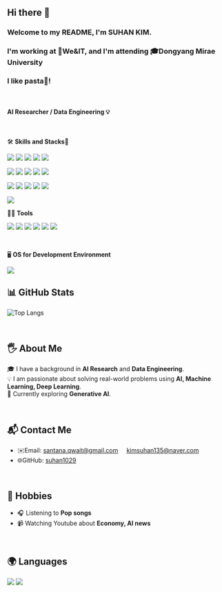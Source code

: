 ## Hi there 👋
### Welcome to my README, I'm SUHAN KIM.
### I'm working at 🏢We&IT, and I'm attending 🎓Dongyang Mirae University
### I like pasta🍝!

<br>

#### AI Researcher / Data Engineering 💡

<br>

🛠️ **Skills and Stacks**📌

<img src="https://img.shields.io/badge/Python-3766AB?style=for-the-badge&logo=Python&logoColor=white"/> <img src="https://img.shields.io/badge/MySQL-4479A1?style=for-the-badge&logo=MySQL&logoColor=white"/> <img src="https://img.shields.io/badge/TensorFlow-FF6F00?style=for-the-badge&logo=TensorFlow&logoColor=white"/> <img src="https://img.shields.io/badge/PyTorch-EE4C2C?style=for-the-badge&logo=PyTorch&logoColor=white"/> <img src="https://img.shields.io/badge/Flask-000000?style=for-the-badge&logo=Flask&logoColor=white"/>

<img src="https://img.shields.io/badge/NumPy-013243?style=for-the-badge&logo=NumPy&logoColor=white"/>  <img src="https://img.shields.io/badge/Pandas-150458?style=for-the-badge&logo=Pandas&logoColor=white"/>  <img src="https://img.shields.io/badge/Matplotlib-000080?style=for-the-badge&logo=Plotly&logoColor=white"/>  <img src="https://img.shields.io/badge/OpenCV-5C3EE8?style=for-the-badge&logo=OpenCV&logoColor=white"/>  <img src="https://img.shields.io/badge/Pillow-569A31?style=for-the-badge&logo=Pillow&logoColor=white"/>

<img src="https://img.shields.io/badge/Scikit--learn-F7931E?style=for-the-badge&logo=Scikit-learn&logoColor=white"/> <img src="https://img.shields.io/badge/Keras-D00000?style=for-the-badge&logo=Keras&logoColor=white"/>  <img src="https://img.shields.io/badge/BeautifulSoup-000000?style=for-the-badge&logo=BeautifulSoup&logoColor=white"/>  <img src="https://img.shields.io/badge/Selenium-43B02A?style=for-the-badge&logo=Selenium&logoColor=white"/>  <img src="https://img.shields.io/badge/Heroku-430098?style=for-the-badge&logo=Heroku&logoColor=white"/>

<img src="https://img.shields.io/badge/Streamlit-FF4B4B?style=for-the-badge&logo=Streamlit&logoColor=white"/>


<br>

💪🏼 **Tools**

<img src="https://img.shields.io/badge/GitHub-181717?style=for-the-badge&logo=GitHub&logoColor=white"/>  <img src="https://img.shields.io/badge/Vim-019733?style=for-the-badge&logo=Vim&logoColor=white"/>  <img src="https://img.shields.io/badge/Jupyter-F37626?style=for-the-badge&logo=Jupyter&logoColor=white"/>  <img src="https://img.shields.io/badge/Git-F05032?style=for-the-badge&logo=Git&logoColor=white"/>  <img src="https://img.shields.io/badge/VS Code-007ACC?style=for-the-badge&logo=Visual-Studio-Code&logoColor=white"/>  <img src="https://img.shields.io/badge/Jira-0052CC?style=for-the-badge&logo=Jira&logoColor=white"/>


<br>

🖥️ **OS for Development Environment**

<img src="https://img.shields.io/badge/Windows-0078D6?style=for-the-badge&logo=Windows&logoColor=white"/>


<br>

## 📊 GitHub Stats

![Top Langs](https://github-readme-stats.vercel.app/api/top-langs/?username=suhan1029&layout=compact&theme=radical)

<!--![GitHub Stats](https://github-readme-stats.vercel.app/api?username=suhan1029&show_icons=true&theme=radical)-->


<br>

## 🖐 About Me
🎓 I have a background in **AI Research** and **Data Engineering**.  
💡 I am passionate about solving real-world problems using **AI, Machine Learning, Deep Learning**.  
🌱 Currently exploring **Generative AI**.

<br>

## 📬 Contact Me
- ✉️Email: [santana.qwait@gmail.com](mailto:santana.qwait@gmail.com)  &nbsp;&nbsp;&nbsp;  [kimsuhan135@naver.com](mailto:kimsuhan135@naver.com)
- 🌐GitHub: [suhan1029](https://github.com/suhan1029)

<br>

## 🎨 Hobbies
- 🎧 Listening to **Pop songs**
- 📹 Watching Youtube about **Economy, AI news**

<br>

## 🌍 Languages
<img src="https://img.shields.io/badge/English-00A4CC?style=for-the-badge&logo=Language&logoColor=white"/>  <img src="https://img.shields.io/badge/Korean-4CA143?style=for-the-badge&logo=Language&logoColor=white"/> 

<br><br><br><br><br>


